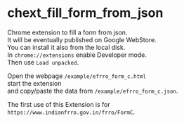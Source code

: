 # chext_fill_form_from_json

Chrome extension to fill a form from json.  
It will be eventually published on Google WebStore.  
You can install it also from the local disk.  
In `chrome://extensions` enable Developer mode.  
Then use `Load unpacked`.  

Open the webpage `/example/efrro_form_c.html`  
start the extension  
and copy/paste the data from `/example/efrro_form_c.json`.  

The first use of this Extension is for `https://www.indianfrro.gov.in/frro/FormC`.  

